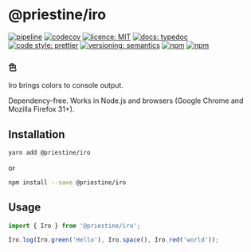 # @priestine/iro

[![pipeline](https://gitlab.com/priestine/iro/badges/master/pipeline.svg)](https://gitlab.com/priestine/iro) [![codecov](https://codecov.io/gl/priestine/iro/branch/master/graph/badge.svg)](https://codecov.io/gl/priestine/iro) [![licence: MIT](https://img.shields.io/npm/l/@priestine/iro.svg)](https://gitlab.com/priestine/iro) [![docs: typedoc](https://img.shields.io/badge/docs-typedoc-blue.svg)](https://priestine.gitlab.io/iro) [![code style: prettier](https://img.shields.io/badge/code_style-prettier-ff69b4.svg)](https://github.com/prettier/prettier) [![versioning: semantics](https://img.shields.io/badge/versioning-semantics-912e5c.svg)](https://gitlab.com/priestine/semantics) [![npm](https://img.shields.io/npm/dt/@priestine/iro.svg)](https://www.npmjs.com/package/@priestine/iro) [![npm](https://img.shields.io/npm/v/@priestine/iro.svg)](https://www.npmjs.com/package/@priestine/iro)

### **色**

Iro brings colors to console output.

Dependency-free. Works in Node.js and browsers (Google Chrome and Mozilla Firefox 31+).

## Installation

```bash
yarn add @priestine/iro
```

or

```bash
npm install --save @priestine/iro
```

## Usage

```typescript
import { Iro } from '@priestine/iro';

Iro.log(Iro.green('Hello'), Iro.space(), Iro.red('world'));
```
